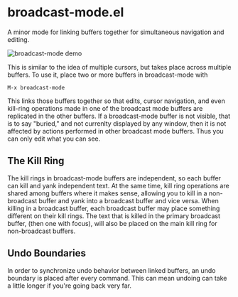 broadcast-mode.el
=================

A minor mode for linking buffers together for simultaneous navigation and 
editing.  

![broadcast-mode demo](https://raw.githubusercontent.com/killdash9/broadcast-mode.el/master/demo.gif)

This is similar to the idea of multiple cursors, but takes place across
multiple buffers.  To use it, place two or more buffers in broadcast-mode with

    M-x broadcast-mode

This links those buffers together so that edits, cursor navigation,
and even kill-ring operations made in one of the broadcast mode
buffers are replicated in the other buffers.  If a broadcast-mode
buffer is not visible, that is to say "buried," and not currenlty
displayed by any window, then it is not affected by actions performed
in other broadcast mode buffers.  Thus you can only edit what you can
see.

The Kill Ring
-------------
The kill rings in broadcast-mode buffers are independent, so each
buffer can kill and yank independent text.  At the same time, kill ring
operations are shared among buffers where it makes sense, allowing you
to kill in a non-broadcast buffer and yank into a broadcast buffer and
vice versa.  When killing in a broadcast buffer, each broadcast buffer
may place something different on their kill rings.  The text that is killed
in the primary broadcast buffer, (then one with focus), will also be placed
on the main kill ring for non-broadcast buffers.

Undo Boundaries
---------------
In order to synchronize undo behavior between linked buffers, an undo boundary
is placed after every command.  This can mean undoing can take a little longer
if you're going back very far.
